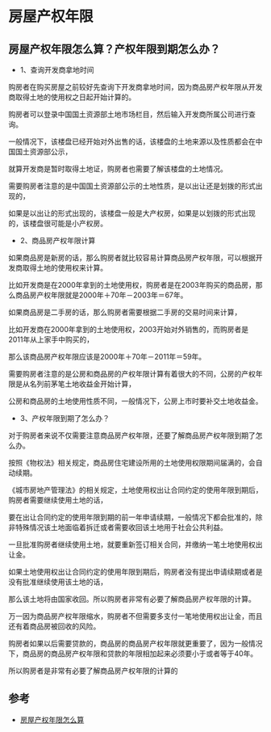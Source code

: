 # 房屋产权年限

## 房屋产权年限怎么算？产权年限到期怎么办？

- 1、查询开发商拿地时间

购房者在购买房屋之前较好先查询下开发商拿地时间，因为商品房产权年限从开发商取得土地的使用权之日起开始计算的。

购房者可以登录中国国土资源部土地市场栏目，然后输入开发商所属公司进行查询。

一般情况下，该楼盘已经开始对外出售的话，该楼盘的土地来源以及性质都会在中国国土资源部公示，

就算开发商是暂时取得土地证，购房者也需要了解该楼盘的土地情况。

需要购房者注意的是中国国土资源部公示的土地性质，是以出让还是划拨的形式出现的，

如果是以出让的形式出现的，该楼盘一般是大产权房，如果是以划拨的形式出现的，该楼盘很可能是小产权房。

- 2、商品房产权年限计算

如果商品房是新房的话，那么购房者就比较容易计算商品房产权年限，可以根据开发商取得土地的使用权来计算。

比如开发商是在2000年拿到的土地使用权，购房者是在2003年购买的商品房，那么商品房产权年限就是2000年＋70年－2003年＝67年。

如果商品房是二手房的话，那么购房者需要根据二手房的交易时间来计算，

比如开发商在2000年拿到的土地使用权，2003开始对外销售的，而购房者是2011年从上家手中购买的，

那么该商品房产权年限应该是2000年＋70年－2011年＝59年。

需要购房者注意的是公房和商品房的产权年限计算有着很大的不同，公房的产权年限是从名列前茅笔土地收益金开始计算，

公房和商品房的土地使用性质不同，一般情况下，公房上市时要补交土地收益金。

- 3、产权年限到期了怎么办？

对于购房者来说不仅需要注意商品房产权年限，还要了解商品房产权年限到期了怎么办。

按照《物权法》相关规定，商品房住宅建设所用的土地使用权限期间届满的，会自动续期。

《城市房地产管理法》的相关规定，土地使用权出让合同约定的使用年限到期后，购房者需要继续使用土地的话，

要在出让合同约定的使用年限到期的前一年申请续期，一般情况下都会批准的，除非特殊情况该土地面临着拆迁或者需要收回该土地用于社会公共利益。

一旦批准购房者继续使用土地，就要重新签订相关合同，并缴纳一笔土地使用权出让金。

如果土地使用权出让合同约定的使用年限到期后，购房者没有提出申请续期或者是没有批准继续使用该土地的话，

那么该土地将由国家收回。所以购房者非常有必要了解商品房产权年限的计算。

万一因为商品房产权年限缩水，购房者不但需要多支付一笔地使用权出让金，而且还有着商品房被回收的风险。

购房者如果以后需要贷款的，商品房的商品房产权年限就更重要了，因为一般情况下，商品房的商品房产权年限和贷款的年限相加起来必须要小于或者等于40年。

所以购房者是非常有必要了解商品房产权年限的计算的

## 参考

- [房屋产权年限怎么算](http://zhishi.fang.com/xf/qg_435115.html)
